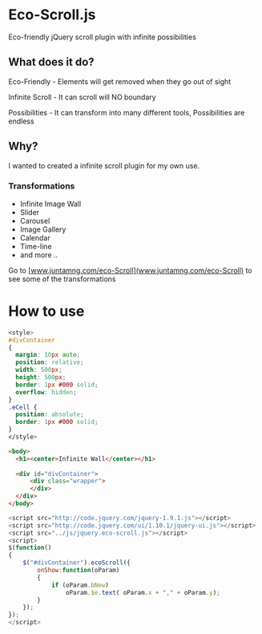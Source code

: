 # Eco-Scroll.js
Eco-friendly jQuery scroll plugin with infinite possibilities

## What does it do?
Eco-Friendly - Elements will get removed when they go out of sight

Infinite Scroll - It can scroll will NO boundary

Possibilities - It can transform into many different tools, Possibilities are endless

## Why?
I wanted to created a infinite scroll plugin for my own use.

### Transformations
- Infinite Image Wall
- Slider
- Carousel
- Image Gallery
- Calendar
- Time-line
- and more .. 

Go to [www.juntamng.com/eco-Scroll](www.juntamng.com/eco-Scroll) to see some of the transformations

# How to use

``` css
<style>
#divContainer 
{
  margin: 10px auto;
  position: relative;
  width: 500px;
  height: 500px;               
  border: 1px #000 solid;
  overflow: hidden;
}
.eCell {
  position: absolute;
  border: 1px #000 solid;
}
</style>
```
``` html
<body>       
  <h1><center>Infinite Wall</center></h1>
 
  <div id="divContainer">
      <div class="wrapper">                               
      </div>       
  </div>       
</body>
```

``` javascript
<script src="http://code.jquery.com/jquery-1.9.1.js"></script>
<script src="http://code.jquery.com/ui/1.10.1/jquery-ui.js"></script>
<script src="../js/jquery.eco-scroll.js"></script>       
<script>           
$(function()
{  
    $("#divContainer").ecoScroll({
        onShow:function(oParam)
        {
            if (oParam.bNew)
                oParam.$e.text( oParam.x + "," + oParam.y);
        }
    });
});
</script>
```








